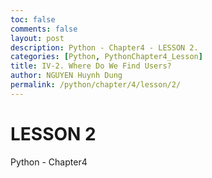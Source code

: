 ```yaml
---
toc: false
comments: false
layout: post
description: Python - Chapter4 - LESSON 2.
categories: [Python, PythonChapter4_Lesson]
title: IV-2. Where Do We Find Users?
author: NGUYEN Huynh Dung
permalink: /python/chapter/4/lesson/2/
---
```


# LESSON 2
Python - Chapter4



